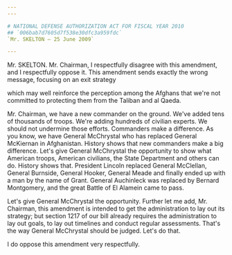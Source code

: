 ```yaml
---
---

# NATIONAL DEFENSE AUTHORIZATION ACT FOR FISCAL YEAR 2010
## `006bab7d7605d7f538e30dfc3a959fdc`
`Mr. SKELTON — 25 June 2009`

---
```



Mr. SKELTON. Mr. Chairman, I respectfully disagree with this 
amendment, and I respectfully oppose it. This amendment sends exactly 
the wrong message, focusing on an exit strategy


which may well reinforce the perception among the Afghans that we're 
not committed to protecting them from the Taliban and al Qaeda.

Mr. Chairman, we have a new commander on the ground. We've added tens 
of thousands of troops. We're adding hundreds of civilian experts. We 
should not undermine those efforts. Commanders make a difference. As 
you know, we have General McChrystal who has replaced General McKiernan 
in Afghanistan. History shows that new commanders make a big 
difference. Let's give General McChrystal the opportunity to show what 
American troops, American civilians, the State Department and others 
can do. History shows that. President Lincoln replaced General 
McClellan, General Burnside, General Hooker, General Meade and finally 
ended up with a man by the name of Grant. General Auchinleck was 
replaced by Bernard Montgomery, and the great Battle of El Alamein came 
to pass.

Let's give General McChrystal the opportunity. Further let me add, 
Mr. Chairman, this amendment is intended to get the administration to 
lay out its strategy; but section 1217 of our bill already requires the 
administration to lay out goals, to lay out timelines and conduct 
regular assessments. That's the way General McChrystal should be 
judged. Let's do that.

I do oppose this amendment very respectfully.